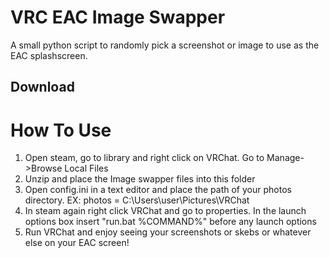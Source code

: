 # VRC EAC Image Swapper
A small python script to randomly pick a screenshot or image to use as the EAC splashscreen.

## Download


# How To Use
1) Open steam, go to library and right click on VRChat.  Go to Manage->Browse Local Files
2) Unzip and place the Image swapper files into this folder
3) Open config.ini in a text editor and place the path of your photos directory. EX: photos = C:\Users\user\Pictures\VRChat
4) In steam again right click VRChat and go to properties.  In the launch options box insert "run.bat %COMMAND%" before any launch options
5) Run VRChat and enjoy seeing your screenshots or skebs or whatever else on your EAC screen!
